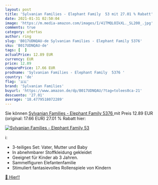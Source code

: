 ```yaml
---
layout: post
title: 'Sylvanian Families - Elephant Family  53 mit 27.01 % Rabatt'
date: 2021-01-31 02:50:04
image: 'https://m.media-amazon.com/images/I/41TMQLOIkXL._SL200_.jpg'
comments: true
category: ofertas
author: ring
slug: 'B017UDNQAU-de Sylvanian Families - Elephant Family 5376'
sku: 'B017UDNQAU-de'
tags: [  ]
actualPrice: 12.89 EUR
currency: EUR
price: 12.89
comparePrice: 17.66 EUR
prodname: 'Sylvanian Families - Elephant Family  5376 '
country: 'de'
flag: '🇩🇪'
brand: 'Sylvanian Families'
buyurl: 'https://www.amazon.de/dp/B017UDNQAU/?tag=tolees0ca-21'
descuento: '27.01'
average: '18.4779518072289'
---
```


Sie können [Sylvanian Families - Elephant Family  5376 ](https://www.amazon.de/dp/B017UDNQAU/?tag=tolees0ca-21) mit Preis 12.89 EUR (original: 17.66 EUR) 27.01 % Rabatt hier:

[![Sylvanian Families - Elephant Family  53](https://m.media-amazon.com/images/I/41TMQLOIkXL._SL200_.jpg)](https://www.amazon.de/dp/B017UDNQAU/?tag=tolees0ca-21)

ℹ️:

- 3-teiliges Set: Vater, Mutter und Baby
- In abnehmbarer Stoffkleidung gekleidet
- Geeignet für Kinder ab 3 Jahren.
- Sammelfiguren Elefantenfamilie
- Stimuliert fantasievolles Rollenspiele von Kindern

[🛒 Hier!!](https://www.amazon.de/dp/B017UDNQAU/?tag=tolees0ca-21)
